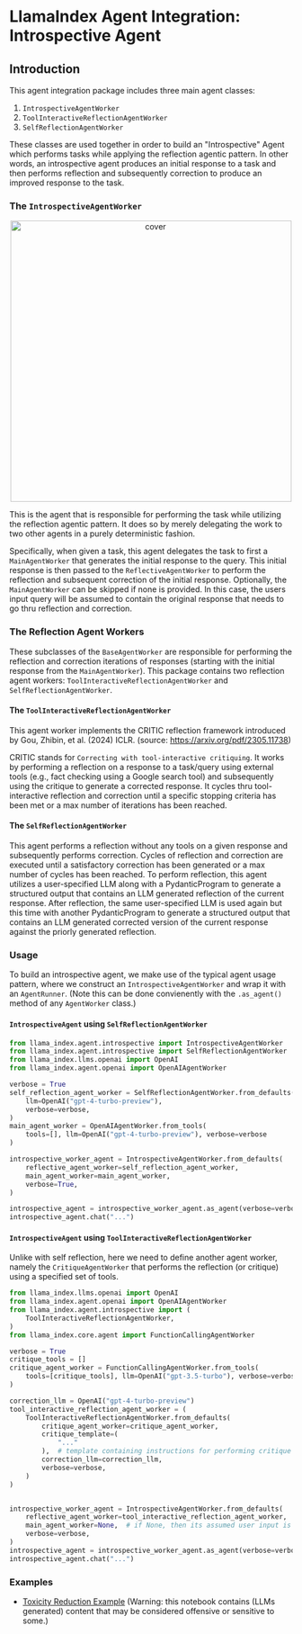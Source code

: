 # LlamaIndex Agent Integration: Introspective Agent

## Introduction

This agent integration package includes three main agent classes:

1. `IntrospectiveAgentWorker`
2. `ToolInteractiveReflectionAgentWorker`
3. `SelfReflectionAgentWorker`

These classes are used together in order to build an "Introspective" Agent which
performs tasks while applying the reflection agentic pattern. In other words, an
introspective agent produces an initial response to a task and then performs
reflection and subsequently correction to produce an improved response to the task.

### The `IntrospectiveAgentWorker`

<p align="center">
  <img height="500" src="https://d3ddy8balm3goa.cloudfront.net/llamaindex/introspective_agents.excalidraw.svg" alt="cover">
</p>

This is the agent that is responsible for performing the task while utilizing the
reflection agentic pattern. It does so by merely delegating the work to two other
agents in a purely deterministic fashion.

Specifically, when given a task, this agent delegates the task to first a
`MainAgentWorker` that generates the initial response to the query. This initial
response is then passed to the `ReflectiveAgentWorker` to perform the reflection and
subsequent correction of the initial response. Optionally, the `MainAgentWorker`
can be skipped if none is provided. In this case, the users input query
will be assumed to contain the original response that needs to go thru
reflection and correction.

### The Reflection Agent Workers

These subclasses of the `BaseAgentWorker` are responsible for performing the
reflection and correction iterations of responses (starting with the initial
response from the `MainAgentWorker`). This package contains two reflection
agent workers: `ToolInteractiveReflectionAgentWorker` and `SelfReflectionAgentWorker`.

#### The `ToolInteractiveReflectionAgentWorker`

This agent worker implements the CRITIC reflection framework introduced
by Gou, Zhibin, et al. (2024) ICLR. (source: https://arxiv.org/pdf/2305.11738)

CRITIC stands for `Correcting with tool-interactive critiquing`. It works
by performing a reflection on a response to a task/query using external tools
(e.g., fact checking using a Google search tool) and subsequently using
the critique to generate a corrected response. It cycles thru tool-interactive
reflection and correction until a specific stopping criteria has been met
or a max number of iterations has been reached.

#### The `SelfReflectionAgentWorker`

This agent performs a reflection without any tools on a given response
and subsequently performs correction. Cycles of reflection and correction are
executed until a satisfactory correction has been generated or a max number of cycles
has been reached. To perform reflection, this agent utilizes a user-specified
LLM along with a PydanticProgram to generate a structured output that contains
an LLM generated reflection of the current response. After reflection, the
same user-specified LLM is used again but this time with another PydanticProgram
to generate a structured output that contains an LLM generated corrected
version of the current response against the priorly generated reflection.

### Usage

To build an introspective agent, we make use of the typical agent usage pattern,
where we construct an `IntrospectiveAgentWorker` and wrap it with an `AgentRunner`.
(Note this can be done convienently with the `.as_agent()` method of any `AgentWorker`
class.)

#### `IntrospectiveAgent` using `SelfReflectionAgentWorker`

```python
from llama_index.agent.introspective import IntrospectiveAgentWorker
from llama_index.agent.introspective import SelfReflectionAgentWorker
from llama_index.llms.openai import OpenAI
from llama_index.agent.openai import OpenAIAgentWorker

verbose = True
self_reflection_agent_worker = SelfReflectionAgentWorker.from_defaults(
    llm=OpenAI("gpt-4-turbo-preview"),
    verbose=verbose,
)
main_agent_worker = OpenAIAgentWorker.from_tools(
    tools=[], llm=OpenAI("gpt-4-turbo-preview"), verbose=verbose
)

introspective_worker_agent = IntrospectiveAgentWorker.from_defaults(
    reflective_agent_worker=self_reflection_agent_worker,
    main_agent_worker=main_agent_worker,
    verbose=True,
)

introspective_agent = introspective_worker_agent.as_agent(verbose=verbose)
introspective_agent.chat("...")
```

#### `IntrospectiveAgent` using `ToolInteractiveReflectionAgentWorker`

Unlike with self reflection, here we need to define another agent worker,
namely the `CritiqueAgentWorker` that performs the reflection (or critique)
using a specified set of tools.

```python
from llama_index.llms.openai import OpenAI
from llama_index.agent.openai import OpenAIAgentWorker
from llama_index.agent.introspective import (
    ToolInteractiveReflectionAgentWorker,
)
from llama_index.core.agent import FunctionCallingAgentWorker

verbose = True
critique_tools = []
critique_agent_worker = FunctionCallingAgentWorker.from_tools(
    tools=[critique_tools], llm=OpenAI("gpt-3.5-turbo"), verbose=verbose
)

correction_llm = OpenAI("gpt-4-turbo-preview")
tool_interactive_reflection_agent_worker = (
    ToolInteractiveReflectionAgentWorker.from_defaults(
        critique_agent_worker=critique_agent_worker,
        critique_template=(
            "..."
        ),  # template containing instructions for performing critique
        correction_llm=correction_llm,
        verbose=verbose,
    )
)


introspective_worker_agent = IntrospectiveAgentWorker.from_defaults(
    reflective_agent_worker=tool_interactive_reflection_agent_worker,
    main_agent_worker=None,  # if None, then its assumed user input is initial response
    verbose=verbose,
)
introspective_agent = introspective_worker_agent.as_agent(verbose=verbose)
introspective_agent.chat("...")
```

### Examples

- [Toxicity Reduction Example](https://github.com/runllama/llama_index/blob/main/llama-index-integrations/agent/llama-index-agent-introspective/examples/toxicity_reduction.ipynb) (Warning: this notebook contains (LLMs generated) content that may be considered offensive or sensitive to some.)
